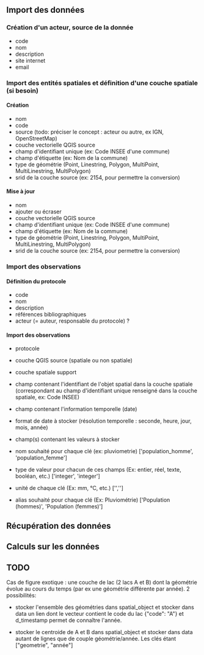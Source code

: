 ## Import des données

### Création d'un acteur, source de la donnée

- code
- nom
- description
- site internet
- email

### Import des entités spatiales et définition d'une couche spatiale (si besoin)

#### Création

- nom
- code
- source (todo: préciser le concept : acteur ou autre, ex IGN, OpenStreetMap)
- couche vectorielle QGIS source
- champ d'identifiant unique (ex: Code INSEE d'une commune)
- champ d'étiquette (ex: Nom de la commune)
- type de géométrie (Point, Linestring, Polygon, MultiPoint, MultiLinestring, MultiPolygon)
- srid de la couche source (ex: 2154, pour permettre la conversion)


#### Mise à jour

- nom
- ajouter ou écraser
- couche vectorielle QGIS source
- champ d'identifiant unique (ex: Code INSEE d'une commune)
- champ d'étiquette (ex: Nom de la commune)
- type de géométrie (Point, Linestring, Polygon, MultiPoint, MultiLinestring, MultiPolygon)
- srid de la couche source (ex: 2154, pour permettre la conversion)


### Import des observations

#### Définition du protocole

- code
- nom
- description
- références bibliographiques
- acteur (= auteur, responsable du protocole) ?

#### Import des observations

- protocole
- couche QGIS source (spatiale ou non spatiale)
- couche spatiale support
- champ contenant l'identifiant de l'objet spatial dans la couche spatiale (correspondant au champ d'identifiant unique renseigné dans la couche spatiale, ex: Code INSEE)
- champ contenant l'information temporelle (date)
- format de date à stocker (résolution temporelle : seconde, heure, jour, mois, année)

- champ(s) contenant les valeurs à stocker
- nom souhaité pour chaque clé (ex: pluviometrie) ['population_homme', 'population_femme']
- type de valeur pour chacun de ces champs (Ex: entier, réel, texte, booléan, etc.) ['integer', 'integer']
- unité de chaque clé (Ex: mm, °C, etc.) ['','']
- alias souhaité pour chaque clé (Ex: Pluviométrie) ['Population (hommes)', 'Population (femmes)']



## Récupération des données


## Calculs sur les données


## TODO

Cas de figure exotique : une couche de lac (2 lacs A et B) dont la géométrie évolue au cours du temps (par ex une géométrie différente par année). 2 possibilités:

* stocker l'ensemble des géométries dans spatial_object et stocker dans data un lien dont le vecteur contient le code du lac {"code": "A"} et d_timestamp permet de connaître l'année.

* stocker le centroide de A et B dans spatial_object et stocker dans data autant de lignes que de couple géométrie/année. Les clés étant ["geometrie", "année"]
